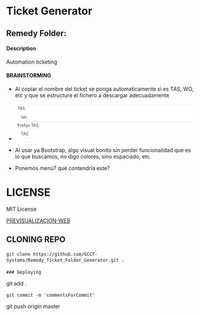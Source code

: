 # Ticket Generator

## Remedy Folder:

#### Description

Automation ticketing


#### BRAINSTORMING

- Al copiar el nombre del ticket se ponga automaticamente si es TAS, WO, etc y que se estructure el fichero a descargar adecuadamente
- ![alt text](image.png)

  
- Al usar ya Bootstrap, algo visual bonito sin perder funcionalidad que es lo que buscamos, no digo colores, sino espaciado, etc.
- Ponemos menú? qué contendría este?

# LICENSE

MIT License

[PREVISUALIZACION-WEB](https://gcct-systems.github.io/Remedy_Ticket_Folder_Generator/)


## CLONING REPO
```
git clone https://github.com/GCCT-Systems/Remedy_Ticket_Folder_Generator.git .

### Deploying
```
git add .

```
git commit -m 'commentsForCommit'

```
git push origin master
